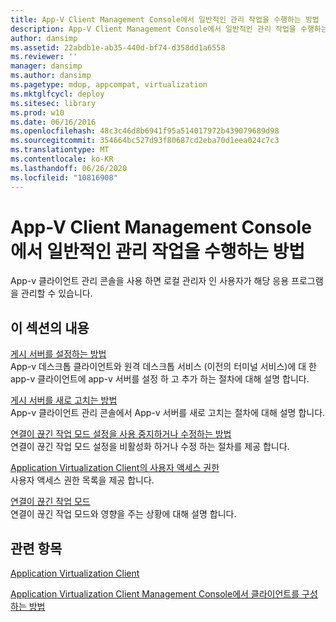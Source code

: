 ```yaml
---
title: App-V Client Management Console에서 일반적인 관리 작업을 수행하는 방법
description: App-V Client Management Console에서 일반적인 관리 작업을 수행하는 방법
author: dansimp
ms.assetid: 22abdb1e-ab35-440d-bf74-d358dd1a6558
ms.reviewer: ''
manager: dansimp
ms.author: dansimp
ms.pagetype: mdop, appcompat, virtualization
ms.mktglfcycl: deploy
ms.sitesec: library
ms.prod: w10
ms.date: 06/16/2016
ms.openlocfilehash: 48c3c46d8b6941f95a514017972b439079689d98
ms.sourcegitcommit: 354664bc527d93f80687cd2eba70d1eea024c7c3
ms.translationtype: MT
ms.contentlocale: ko-KR
ms.lasthandoff: 06/26/2020
ms.locfileid: "10816908"
---
```

# App-V Client Management Console에서 일반적인 관리 작업을 수행하는 방법


App-v 클라이언트 관리 콘솔을 사용 하면 로컬 관리자 인 사용자가 해당 응용 프로그램을 관리할 수 있습니다.

## 이 섹션의 내용


<a href="" id="how-to-set-up-publishing-servers"></a>[게시 서버를 설정하는 방법](how-to-set-up-publishing-servers.md)  
App-v 데스크톱 클라이언트와 원격 데스크톱 서비스 (이전의 터미널 서비스)에 대 한 app-v 클라이언트에 app-v 서버를 설정 하 고 추가 하는 절차에 대해 설명 합니다.

<a href="" id="how-to-refresh-the-publishing-servers"></a>[게시 서버를 새로 고치는 방법](how-to-refresh-the-publishing-servers.md)  
App-v 클라이언트 관리 콘솔에서 App-v 서버를 새로 고치는 절차에 대해 설명 합니다.

<a href="" id="how-to-disable-or-modify-disconnected-operation-mode-settings"></a>[연결이 끊긴 작업 모드 설정을 사용 중지하거나 수정하는 방법](how-to-disable-or-modify-disconnected-operation-mode-settings.md)  
연결이 끊긴 작업 모드 설정을 비활성화 하거나 수정 하는 절차를 제공 합니다.

<a href="" id="user-access-permissions-in-application-virtualization-client"></a>[Application Virtualization Client의 사용자 액세스 권한](user-access-permissions-in-application-virtualization-client.md)  
사용자 액세스 권한 목록을 제공 합니다.

<a href="" id="disconnected-operation-mode"></a>[연결이 끊긴 작업 모드](disconnected-operation-mode.md)  
연결이 끊긴 작업 모드와 영향을 주는 상황에 대해 설명 합니다.

## 관련 항목


[Application Virtualization Client](application-virtualization-client.md)

[Application Virtualization Client Management Console에서 클라이언트를 구성하는 방법](how-to-configure-the-client-in-the-application-virtualization-client-management-console.md)

 

 





